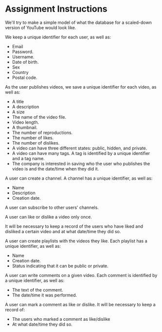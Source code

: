 # Assignment Instructions
We'll try to make a simple model of what the database for a scaled-down version of YouTube would look like.

We keep a unique identifier for each user, as well as:
- Email
- Password.
- Username.
- Date of birth.
- Sex
- Country
- Postal code.

As the user publishes videos, we save a unique identifier for each video, as well as:
- A title
- A description
- A size
- The name of the video file.
- Video length.
- A thumbnail.
- The number of reproductions.
- The number of likes.
- The number of dislikes.
- A video can have three different states: public, hidden, and private.
- A video can have many tags. A tag is identified by a unique identifier and a tag name.
- The company is interested in saving who the user who publishes the video is and the date/time when they did it.

A user can create a channel. A channel has a unique identifier, as well as:
- Name
- Description
- Creation date.

A user can subscribe to other users' channels.

A user can like or dislike a video only once.

It will be necessary to keep a record of the users who have liked and disliked a certain video and at what date/time they did so.

A user can create playlists with the videos they like. Each playlist has a unique identifier, as well as:
- Name
- Creation date.
- Status indicating that it can be public or private.

A user can write comments on a given video. Each comment is identified by a unique identifier, as well as:
- The text of the comment.
- The date/time it was performed.

A user can mark a comment as like or dislike. It will be necessary to keep a record of:
- The users who marked a comment as like/dislike
- At what date/time they did so.